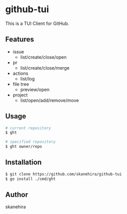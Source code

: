 # github-tui
This is a TUI Client for GitHub.

## Features
- issue
  - list/create/close/open
- pr
  - list/create/close/merge
- actions
  - list/log
- file tree
  - preview/open
- project
  - list/open/add/remove/move


## Usage

```sh
# current repository
$ ght

# specified repository
$ ght owner/repo
```

## Installation

```sh
$ git clone https://github.com/skanehira/github-tui
$ go install ./cmd/ght
```

## Author
skanehira
